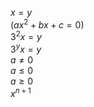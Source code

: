 ﻿$x = y$  
$(ax^2 + bx + c = 0)$  
$3^2x=y$  
$3^yx=y$  
$a \ne 0$  
$a \le 0$  
$a \ge 0$  
$x^{n + 1}$  